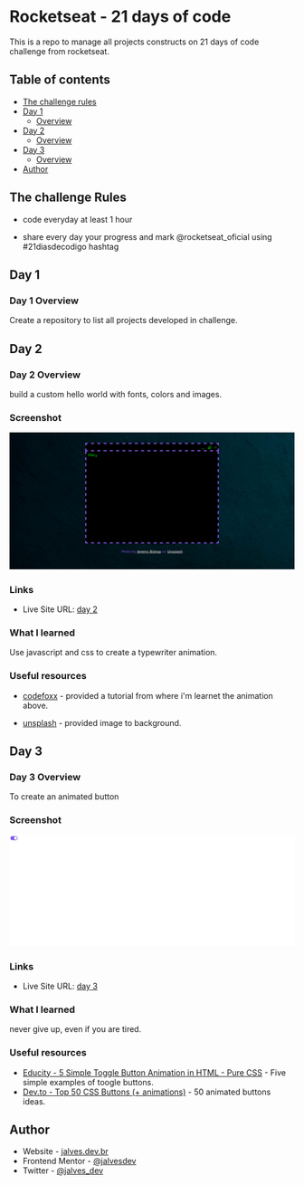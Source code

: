 # Rocketseat - 21 days of code

This is a repo to manage all projects constructs on 21 days of code challenge from rocketseat.

## Table of contents

- [The challenge rules](#the-challenge-rules)
- [Day 1](#day-1)
  - [Overview](#day-1-overview)
- [Day 2](#day-2)
  - [Overview](#day-2-overview)
- [Day 3](#day-3)
  - [Overview](#day-3-overview)
- [Author](#author)


## The challenge Rules

- code everyday at least 1 hour

- share every day your progress and mark @rocketseat_oficial using #21diasdecodigo hashtag


## Day 1

### Day 1 Overview

Create a repository to list all projects developed in challenge.

## Day 2

### Day 2 Overview

build a custom hello world with fonts, colors and images.


### Screenshot

![](./screenshots/day-02-screenshot.png)

### Links

- Live Site URL: [day 2](https://jalves.dev.br/portfolio/projects/21-days-of-code/day-02/)

### What I learned

Use javascript and css to create a typewriter animation.


### Useful resources

- [codefoxx](https://www.youtube.com/watch?v=h_Uv_9OxA2k) - provided a tutorial from where i'm learnet the animation above.

- [unsplash](https://unsplash.com/) - provided image to background.

## Day 3

### Day 3 Overview

To create an animated button

### Screenshot

![](./screenshots/day-03-screenshot.png)

### Links

- Live Site URL: [day 3](https://jalves.dev.br/portfolio/projects/21-days-of-code/day-03/)

### What I learned

never give up, even if you are tired.


### Useful resources

- [Educity - 5 Simple Toggle Button Animation in HTML - Pure CSS](https://educity.app/web-development/5-simple-toggle-button-animation-in-html-pure-css) - Five simple examples of toogle buttons.
- [Dev.to - Top 50 CSS Buttons (+ animations)](https://dev.to/webdeasy/top-20-css-buttons-animations-f41) - 50 animated buttons ideas.


## Author

- Website - [jalves.dev.br](http://jalves.dev.br/)
- Frontend Mentor - [@jalvesdev](https://www.frontendmentor.io/profile/jalvesdev)
- Twitter - [@jalves_dev](https://twitter.com/jalves_dev)